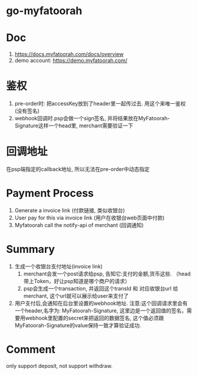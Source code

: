 # go-myfatoorah

Doc
==============
1. https://docs.myfatoorah.com/docs/overview
2. demo account: https://demo.myfatoorah.com/



鉴权
==============
1. pre-order时: 把accessKey放到了header里一起传过去. 用这个来唯一鉴权(没有签名)
2. webhook回调时.psp会做一个sign签名, 并将结果放在MyFatoorah-Signature这样一个head里, merchant需要验证一下


回调地址
==============
在psp端指定的callback地址, 所以无法在pre-order中动态指定


Payment Process
===============
1. Generate a invoice link  (付款链接, 类似收银台)
2. User pay for this via invoice link (用户在收银台web页面中付款)
3. Myfatoorah call the notify-api of merchant (回调通知)


Summary
==============
1. 生成一个收银台支付地址(invoice link)
   1. merchant会发一个post请求给psp, 告知它:支付的金额,货币这些.  （head带上Token，好让psp知道是哪个商户的请求）
   2. psp会生成一个transaction, 并返回这个transId 和 对应收银台url 给 merchant, 这个url就可以展示给user来支付了
2. 用户支付后,会通知在后台里设置的webhook地址. 注意:这个回调请求里会有一个header,名字为: MyFatoorah-Signature, 这里边是一个返回值的签名，需要用webhook里配置的secret来把返回的数据签名, 这个值必须跟MyFatoorah-Signature的value保持一致才算验证成功.


Comment
===============
only support deposit, not support withdraw.